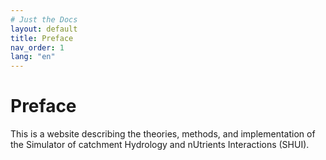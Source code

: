 ```yaml
---
# Just the Docs 
layout: default
title: Preface
nav_order: 1 
lang: "en"
---
```

# Preface

This is a website describing the theories, methods, and implementation of the Simulator of catchment Hydrology and nUtrients Interactions (SHUI).